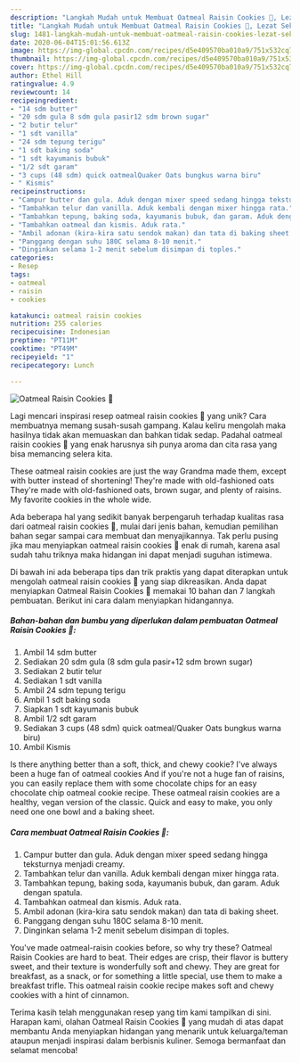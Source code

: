 ```yaml
---
description: "Langkah Mudah untuk Membuat Oatmeal Raisin Cookies 🍪, Lezat Sekali"
title: "Langkah Mudah untuk Membuat Oatmeal Raisin Cookies 🍪, Lezat Sekali"
slug: 1481-langkah-mudah-untuk-membuat-oatmeal-raisin-cookies-lezat-sekali
date: 2020-06-04T15:01:56.613Z
image: https://img-global.cpcdn.com/recipes/d5e409570ba010a9/751x532cq70/oatmeal-raisin-cookies-🍪-foto-resep-utama.jpg
thumbnail: https://img-global.cpcdn.com/recipes/d5e409570ba010a9/751x532cq70/oatmeal-raisin-cookies-🍪-foto-resep-utama.jpg
cover: https://img-global.cpcdn.com/recipes/d5e409570ba010a9/751x532cq70/oatmeal-raisin-cookies-🍪-foto-resep-utama.jpg
author: Ethel Hill
ratingvalue: 4.9
reviewcount: 14
recipeingredient:
- "14 sdm butter"
- "20 sdm gula 8 sdm gula pasir12 sdm brown sugar"
- "2 butir telur"
- "1 sdt vanilla"
- "24 sdm tepung terigu"
- "1 sdt baking soda"
- "1 sdt kayumanis bubuk"
- "1/2 sdt garam"
- "3 cups (48 sdm) quick oatmealQuaker Oats bungkus warna biru"
- " Kismis"
recipeinstructions:
- "Campur butter dan gula. Aduk dengan mixer speed sedang hingga teksturnya menjadi creamy."
- "Tambahkan telur dan vanilla. Aduk kembali dengan mixer hingga rata."
- "Tambahkan tepung, baking soda, kayumanis bubuk, dan garam. Aduk dengan spatula."
- "Tambahkan oatmeal dan kismis. Aduk rata."
- "Ambil adonan (kira-kira satu sendok makan) dan tata di baking sheet."
- "Panggang dengan suhu 180C selama 8-10 menit."
- "Dinginkan selama 1-2 menit sebelum disimpan di toples."
categories:
- Resep
tags:
- oatmeal
- raisin
- cookies

katakunci: oatmeal raisin cookies 
nutrition: 255 calories
recipecuisine: Indonesian
preptime: "PT11M"
cooktime: "PT49M"
recipeyield: "1"
recipecategory: Lunch

---
```



![Oatmeal Raisin Cookies 🍪](https://img-global.cpcdn.com/recipes/d5e409570ba010a9/751x532cq70/oatmeal-raisin-cookies-🍪-foto-resep-utama.jpg)

Lagi mencari inspirasi resep oatmeal raisin cookies 🍪 yang unik? Cara membuatnya memang susah-susah gampang. Kalau keliru mengolah maka hasilnya tidak akan memuaskan dan bahkan tidak sedap. Padahal oatmeal raisin cookies 🍪 yang enak harusnya sih punya aroma dan cita rasa yang bisa memancing selera kita.

These oatmeal raisin cookies are just the way Grandma made them, except with butter instead of shortening! They&#39;re made with old-fashioned oats They&#39;re made with old-fashioned oats, brown sugar, and plenty of raisins. My favorite cookies in the whole wide.

Ada beberapa hal yang sedikit banyak berpengaruh terhadap kualitas rasa dari oatmeal raisin cookies 🍪, mulai dari jenis bahan, kemudian pemilihan bahan segar sampai cara membuat dan menyajikannya. Tak perlu pusing jika mau menyiapkan oatmeal raisin cookies 🍪 enak di rumah, karena asal sudah tahu triknya maka hidangan ini dapat menjadi suguhan istimewa.


Di bawah ini ada beberapa tips dan trik praktis yang dapat diterapkan untuk mengolah oatmeal raisin cookies 🍪 yang siap dikreasikan. Anda dapat menyiapkan Oatmeal Raisin Cookies 🍪 memakai 10 bahan dan 7 langkah pembuatan. Berikut ini cara dalam menyiapkan hidangannya.

<!--inarticleads1-->

##### Bahan-bahan dan bumbu yang diperlukan dalam pembuatan Oatmeal Raisin Cookies 🍪:

1. Ambil 14 sdm butter
1. Sediakan 20 sdm gula (8 sdm gula pasir+12 sdm brown sugar)
1. Sediakan 2 butir telur
1. Sediakan 1 sdt vanilla
1. Ambil 24 sdm tepung terigu
1. Ambil 1 sdt baking soda
1. Siapkan 1 sdt kayumanis bubuk
1. Ambil 1/2 sdt garam
1. Sediakan 3 cups (48 sdm) quick oatmeal/Quaker Oats bungkus warna biru)
1. Ambil  Kismis


Is there anything better than a soft, thick, and chewy cookie? I&#39;ve always been a huge fan of oatmeal cookies And if you&#39;re not a huge fan of raisins, you can easily replace them with some chocolate chips for an easy chocolate chip oatmeal cookie recipe. These oatmeal raisin cookies are a healthy, vegan version of the classic. Quick and easy to make, you only need one one bowl and a baking sheet. 

<!--inarticleads2-->

##### Cara membuat Oatmeal Raisin Cookies 🍪:

1. Campur butter dan gula. Aduk dengan mixer speed sedang hingga teksturnya menjadi creamy.
1. Tambahkan telur dan vanilla. Aduk kembali dengan mixer hingga rata.
1. Tambahkan tepung, baking soda, kayumanis bubuk, dan garam. Aduk dengan spatula.
1. Tambahkan oatmeal dan kismis. Aduk rata.
1. Ambil adonan (kira-kira satu sendok makan) dan tata di baking sheet.
1. Panggang dengan suhu 180C selama 8-10 menit.
1. Dinginkan selama 1-2 menit sebelum disimpan di toples.


You&#39;ve made oatmeal-raisin cookies before, so why try these? Oatmeal Raisin Cookies are hard to beat. Their edges are crisp, their flavor is buttery sweet, and their texture is wonderfully soft and chewy. They are great for breakfast, as a snack, or for something a little special, use them to make a breakfast trifle. This oatmeal raisin cookie recipe makes soft and chewy cookies with a hint of cinnamon. 

Terima kasih telah menggunakan resep yang tim kami tampilkan di sini. Harapan kami, olahan Oatmeal Raisin Cookies 🍪 yang mudah di atas dapat membantu Anda menyiapkan hidangan yang menarik untuk keluarga/teman ataupun menjadi inspirasi dalam berbisnis kuliner. Semoga bermanfaat dan selamat mencoba!
